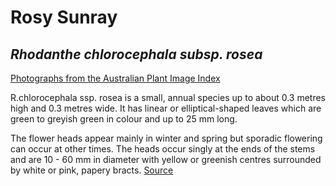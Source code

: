 # Rosy Sunray

## _Rhodanthe chlorocephala subsp. rosea_

[Photographs from the Australian Plant Image Index](https://www.anbg.gov.au/cgi-bin/apiiName?030=Rhodanthe+chlorocephala+subsp.+rosea)

R.chlorocephala ssp. rosea is a small, annual species up to about 0.3 metres high and 0.3 metres wide. It has linear or elliptical-shaped leaves which are green to greyish green in colour and up to 25 mm long.

The flower heads appear mainly in winter and spring but sporadic flowering can occur at other times. The heads occur singly at the ends of the stems and are 10 - 60 mm in diameter with yellow or greenish centres surrounded by white or pink, papery bracts. [Source](http://anpsa.org.au/r-chl.html)
